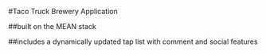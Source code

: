 #Taco Truck Brewery Application

##built on the MEAN stack

##includes a dynamically updated tap list with comment and social features
